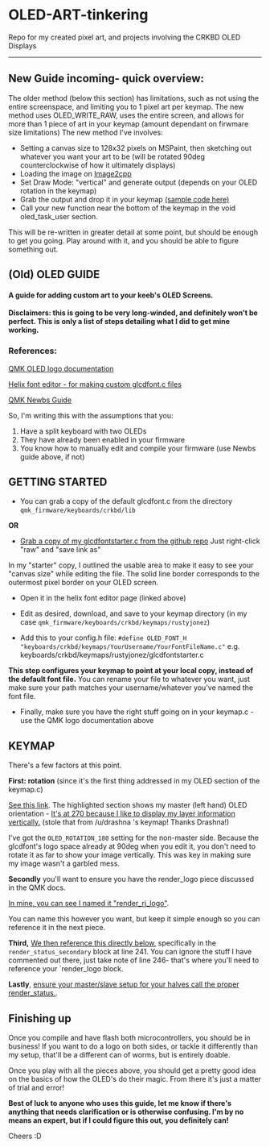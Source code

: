 # OLED-ART-tinkering
Repo for my created pixel art, and projects involving the CRKBD OLED Displays

--- 
## New Guide incoming- quick overview:
The older method (below this section) has limitations, such as not using the entire screenspace, and limiting you to 1 pixel art per keymap. 
The new method uses OLED_WRITE_RAW, uses the entire screen, and allows for more than 1 piece of art in your keymap (amount dependant on firwmare size limitations)
The new method I've involves:

* Setting a canvas size to 128x32 pixels on MSPaint, then sketching out whatever you want your art to be (will be rotated 90deg counterclockwise of how it ultimately displays)
* Loading the image on [Image2cpp](https://javl.github.io/image2cpp/)
* Set Draw Mode: "vertical" and generate output (depends on your OLED rotation in the keymap)
* Grab the output and drop it in your keymap [\(sample code here\)](https://gist.github.com/RustyJonez/20deb5aac24f5071d373bcb2fc18bdfe)
* Call your new function near the bottom of the keymap in the void oled_task_user section.

This will be re-written in greater detail at some point, but should be enough to get you going. Play around with it, and you should be able to figure something out.

## (Old) OLED GUIDE
#### A guide for adding custom art to your keeb's OLED Screens.

**Disclaimers: this is going to be very long-winded, and definitely won't be perfect. This is only a list of steps detailing what I did to get mine working.**


### References:

[QMK OLED logo documentation](https://docs.qmk.fm/#/feature_oled_driver?id=logo-example)

[Helix font editor - for making custom glcdfont.c files](https://helixfonteditor.netlify.com/)

[QMK Newbs Guide](https://beta.docs.qmk.fm/newbs)


So, I'm writing this with the assumptions that you:

1. Have a split keyboard with two OLEDs
2. They have already been enabled in your firmware
3. You know how to manually edit and compile your firmware (use Newbs guide above, if not)

## GETTING STARTED

* You can grab a copy of the default glcdfont.c from the directory `qmk_firmware/keyboards/crkbd/lib`

**OR**

* [Grab a copy of my glcdfontstarter.c from the github repo](https://github.com/RustyJonez/OLED-ART-tinkering/blob/master/glcdfontstarter)
Just right-click "raw" and "save link as"

In my "starter" copy, I outlined the usable area to make it easy to see your "canvas size" while editing the file. The solid line border corresponds to the outermost pixel border on your OLED screen.

* Open it in the helix font editor page (linked above)
* Edit as desired, download, and save to your keymap directory (in my case `qmk_firmware/keyboards/crkbd/keymaps/rustyjonez`)



* Add this to your config.h file:
`#define OLED_FONT_H "keyboards/crkbd/keymaps/YourUsername/YourFontFileName.c"`
e.g. keyboards/crkbd/keymaps/rustyjonez/glcdfontstarter.c

**This step configures your keymap to point at your local copy, instead of the default font file.**
You can rename your file to whatever you want, just make sure your path matches your username/whatever you've named the font file.




* Finally, make sure you have the right stuff going on in your keymap.c - use the QMK logo documentation above

## KEYMAP

There's a few factors at this point.



**First: rotation** (since it's the first thing addressed in my OLED section of the keymap.c)

[See this link](https://gist.github.com/RustyJonez/52afc16c260ee669702dec846b1967c5#file-keymap-c-L141-L148). The highlighted section shows my master (left hand) OLED orientation - [It's at 270 because I like to display my layer information vertically.](https://i.imgur.com/7IX04iH.jpg) (stole that from /u/drashna 's keymap! Thanks Drashna!)

I've got the `OLED_ROTATION_180` setting for the non-master side. Because the glcdfont's logo space already at 90deg when you edit it, you don't need to rotate it as far to show your image vertically. This was key in making sure my image wasn't a garbled mess.




**Secondly** you'll want to ensure you have the render_logo piece discussed in the QMK docs. 

[In mine, you can see I named it "render_rj_logo"](https://gist.github.com/RustyJonez/52afc16c260ee669702dec846b1967c5#file-keymap-c-L223-L230). 

You can name this however you want, but keep it simple enough so you can reference it in the next piece.




**Third,** [We then reference this directly below,](https://gist.github.com/RustyJonez/52afc16c260ee669702dec846b1967c5#file-keymap-c-L232-L247) specifically in the `render_status_secondary` block at line 241. You can ignore the stuff I have commented out there, just take note of line 246- that's where you'll need to reference your `render_logo  block.


**Lastly**, [ensure your master/slave setup for your halves call the proper render_status.](https://gist.github.com/RustyJonez/52afc16c260ee669702dec846b1967c5#file-keymap-c-L259-L265). 



## Finishing up

Once you compile and have flash both microcontrollers, you should be in business! If you want to do a logo on both sides, or tackle it differently than my setup, that'll be a different can of worms, but is entirely doable. 

Once you play with all the pieces above, you should get a pretty good idea on the basics of how the OLED's do their magic. From there it's just a matter of trial and error!





**Best of luck to anyone who uses this guide, let me know if there's anything that needs clarification or is otherwise confusing. I'm by no means an expert, but if I could figure this out, you definitely can!**

Cheers :D
